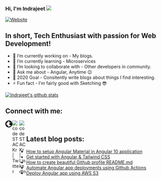 ### Hi, I'm Indrajeet <img src="https://media.giphy.com/media/hvRJCLFzcasrR4ia7z/giphy.gif" width="25px">
[![Website](https://img.shields.io/badge/Co--founder/Author%20%40%20fullyunderstood.com-blogs-green?style=flat-square)](https://fullyunderstood.com/author/indrajitbnikam/)

## In short, Tech Enthusiast with passion for Web Development!
- 🔭 I’m currently working on - My blogs.
- 🌱 I’m currently learning - Microservices
- 👯 I’m looking to collaborate with - Other developers in community.
- 💬 Ask me about - Angular, Anytime 😉
- 🥅 2020 Goal - Consitently write blogs about things I find interesting.
- ⚡ Fun fact - I'm fairly good with Sketching 😎


[![Indrajeet's github stats](https://github-readme-stats.vercel.app/api?username=indrajitbnikam&count_private=true&include_all_commits=true&theme=radical)](https://github.com/indrajitbnikam?tab=repositories)

## Connect with me:
[<img align="left" alt="codeSTACKr.com" width="22px" src="https://raw.githubusercontent.com/iconic/open-iconic/master/svg/globe.svg" />][website]
[<img align="left" alt="codeSTACKr | Twitter" width="22px" src="https://cdn.jsdelivr.net/npm/simple-icons@v3/icons/twitter.svg" />][twitter]
[<img align="left" alt="codeSTACKr | LinkedIn" width="22px" src="https://cdn.jsdelivr.net/npm/simple-icons@v3/icons/linkedin.svg" />][linkedin]
<br />

## Latest blog posts:
<!-- BLOG-POST-LIST:START -->
- [How to setup Angular Material in Angular 10 application](https://fullyunderstood.com/how-to-setup-angular-material-in-angular-10-app/)
- [Get started with Angular & Tailwind CSS](https://fullyunderstood.com/get-started-with-angular-tailwind-css/)
- [How to create beautiful Github profile README.md](https://fullyunderstood.com/how-to-create-beautiful-github-profile-readmemd/)
- [Automate Angular app deployments using Github Actions](https://fullyunderstood.com/automate-angular-app-deployments-using-github-actions/)
- [Deploy Angular app using AWS S3](https://fullyunderstood.com/deploy-angular-app-using-aws-s3/)
<!-- BLOG-POST-LIST:END -->

[website]: https://indrajeet.me
[twitter]: https://twitter.com/indrajeet_nikam
[linkedin]: https://www.linkedin.com/in/indrajeet-nikam-3737a8101/
